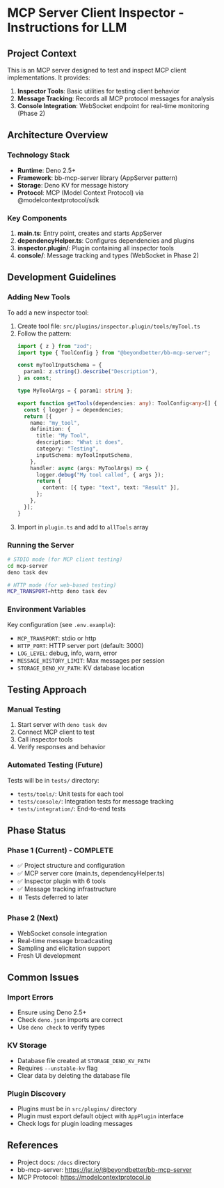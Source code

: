 # MCP Server Client Inspector - Instructions for LLM

## Project Context

This is an MCP server designed to test and inspect MCP client implementations.
It provides:

1. **Inspector Tools**: Basic utilities for testing client behavior
2. **Message Tracking**: Records all MCP protocol messages for analysis
3. **Console Integration**: WebSocket endpoint for real-time monitoring
   (Phase 2)

## Architecture Overview

### Technology Stack

- **Runtime**: Deno 2.5+
- **Framework**: bb-mcp-server library (AppServer pattern)
- **Storage**: Deno KV for message history
- **Protocol**: MCP (Model Context Protocol) via @modelcontextprotocol/sdk

### Key Components

1. **main.ts**: Entry point, creates and starts AppServer
2. **dependencyHelper.ts**: Configures dependencies and plugins
3. **inspector.plugin/**: Plugin containing all inspector tools
4. **console/**: Message tracking and types (WebSocket in Phase 2)

## Development Guidelines

### Adding New Tools

To add a new inspector tool:

1. Create tool file: `src/plugins/inspector.plugin/tools/myTool.ts`
2. Follow the pattern:
   ```typescript
   import { z } from "zod";
   import type { ToolConfig } from "@beyondbetter/bb-mcp-server";

   const myToolInputSchema = {
     param1: z.string().describe("Description"),
   } as const;

   type MyToolArgs = { param1: string };

   export function getTools(dependencies: any): ToolConfig<any>[] {
     const { logger } = dependencies;
     return [{
       name: "my_tool",
       definition: {
         title: "My Tool",
         description: "What it does",
         category: "Testing",
         inputSchema: myToolInputSchema,
       },
       handler: async (args: MyToolArgs) => {
         logger.debug("My tool called", { args });
         return {
           content: [{ type: "text", text: "Result" }],
         };
       },
     }];
   }
   ```
3. Import in `plugin.ts` and add to `allTools` array

### Running the Server

```bash
# STDIO mode (for MCP client testing)
cd mcp-server
deno task dev

# HTTP mode (for web-based testing)
MCP_TRANSPORT=http deno task dev
```

### Environment Variables

Key configuration (see `.env.example`):

- `MCP_TRANSPORT`: stdio or http
- `HTTP_PORT`: HTTP server port (default: 3000)
- `LOG_LEVEL`: debug, info, warn, error
- `MESSAGE_HISTORY_LIMIT`: Max messages per session
- `STORAGE_DENO_KV_PATH`: KV database location

## Testing Approach

### Manual Testing

1. Start server with `deno task dev`
2. Connect MCP client to test
3. Call inspector tools
4. Verify responses and behavior

### Automated Testing (Future)

Tests will be in `tests/` directory:

- `tests/tools/`: Unit tests for each tool
- `tests/console/`: Integration tests for message tracking
- `tests/integration/`: End-to-end tests

## Phase Status

### Phase 1 (Current) - COMPLETE

- ✅ Project structure and configuration
- ✅ MCP server core (main.ts, dependencyHelper.ts)
- ✅ Inspector plugin with 6 tools
- ✅ Message tracking infrastructure
- ⏸️ Tests deferred to later

### Phase 2 (Next)

- WebSocket console integration
- Real-time message broadcasting
- Sampling and elicitation support
- Fresh UI development

## Common Issues

### Import Errors

- Ensure using Deno 2.5+
- Check `deno.json` imports are correct
- Use `deno check` to verify types

### KV Storage

- Database file created at `STORAGE_DENO_KV_PATH`
- Requires `--unstable-kv` flag
- Clear data by deleting the database file

### Plugin Discovery

- Plugins must be in `src/plugins/` directory
- Plugin must export default object with `AppPlugin` interface
- Check logs for plugin loading messages

## References

- Project docs: `/docs` directory
- bb-mcp-server: https://jsr.io/@beyondbetter/bb-mcp-server
- MCP Protocol: https://modelcontextprotocol.io
